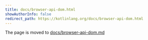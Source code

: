 ```yaml
---
title: docs/browser-api-dom.html
showAuthorInfo: false
redirect_path: https://kotlinlang.org/docs/browser-api-dom.html
---
```


The page is moved to [docs/browser-api-dom.md](docs/browser-api-dom.md)
